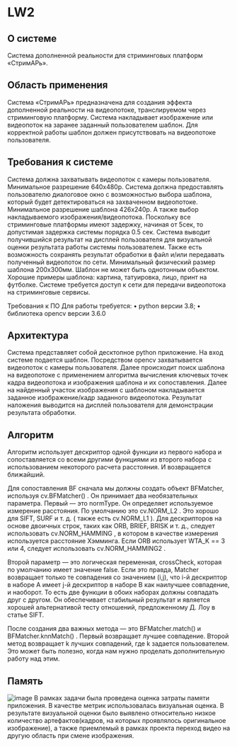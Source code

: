 # LW2

## О системе
Система дополненной реальности для стриминговых платформ «СтримАРь».
##	Область применения
Система «СтримАРь» предназначена для создания эффекта дополненной реальности на видеопотоке, транслируемом через стриминговую платформу. Система накладывает изображение или видеопоток на заранее заданный пользователем шаблон. Для корректной работы шаблон должен присутствовать на видеопотоке пользователя.


## Требования к системе

Система должна захватывать видеопоток с камеры пользователя. Минимальное разрешение 640х480p.
Система должна предоставлять пользователю диалоговое окно с возможностью выбора шаблона, который будет детектироваться на захваченном видеопотоке. Минимальное разрешение шаблона 426х240p. А также выбор накладываемого изображения/видеопотока.
Поскольку все стриминговые платформы имеют задержку, начиная от 5сек, то допустимая задержка системы порядка 0.5 сек.
Система выводит получившийся результат на дисплей пользователя для визуальной оценки результата работы системы пользователем. Также есть возможность сохранять результат обработки в файл и/или передавать полученный видеопоток по сети.
Минимальный физический размер шаблона 200х300мм. Шаблон не может быть однотонным объектом. Хорошие примеры шаблона: картина, татуировка, лицо, принт на футболке.
Системе требуется доступ к сети для передачи видеопотока на стриминговые сервисы.

Требования к ПО
	Для работы требуется: 
•	python версии 3.8; 
•	библиотека opencv версии 3.6.0
##	Архитектура

Система представляет собой десктопное python приложение. На вход системе подается шаблон. Посредством opencv захватывается видеопоток с камеры пользователя. Далее происходит поиск шаблона на видеопотоке с применением алгоритма вычисления ключевых точек кадра видеопотока и изображения шаблона и их сопоставления. Далее на найденный участок изображения с шаблоном накладывается заданное изображение/кадр заданного видеопотока. Результат наложения выводится на дисплей пользователя для демонстрации результата обработки.

## Алгоритм
Алгоритм использует дескриптор одной функции из первого набора и сопоставляется со всеми другими функциями из второго набора с использованием некоторого расчета расстояния. И возвращается ближайший.

Для сопоставления BF сначала мы должны создать объект BFMatcher, используя cv.BFMatcher() . Он принимает два необязательных параметра. Первый — это normType. Он определяет используемое измерение расстояния. По умолчанию это cv.NORM_L2 . Это хорошо для SIFT, SURF и т. д. ( также есть cv.NORM_L1 ). Для дескрипторов на основе двоичных строк, таких как ORB, BRIEF, BRISK и т. д., следует использовать cv.NORM_HAMMING , в котором в качестве измерения используется расстояние Хэмминга. Если ORB использует WTA_K == 3 или 4, следует использовать cv.NORM_HAMMING2 .

Второй параметр — это логическая переменная, crossCheck, которая по умолчанию имеет значение false. Если это правда, Matcher возвращает только те совпадения со значением (i,j), что i-й дескриптор в наборе A имеет j-й дескриптор в наборе B как наилучшее совпадение, и наоборот. То есть две функции в обоих наборах должны совпадать друг с другом. Он обеспечивает стабильный результат и является хорошей альтернативой тесту отношений, предложенному Д. Лоу в статье SIFT.

После создания два важных метода — это BFMatcher.match() и BFMatcher.knnMatch() . Первый возвращает лучшее совпадение. Второй метод возвращает k лучших совпадений, где k задается пользователем. Это может быть полезно, когда нам нужно проделать дополнительную работу над этим.

## Память
![image](https://user-images.githubusercontent.com/48999202/209162684-702a56d0-4e16-423b-9444-11001badf6aa.png)
В рамках задачи была проведена оценка затраты памяти приложения. В качестве метрик использовалась визуальная оценка. В результате визуальной оценки было выявлено относительно низкое количество артефактов(кадров, на которых проявлялось оригинальное изображение), а также приемлемый в рамках проекта переход видео на другую область при смене изображения. 
